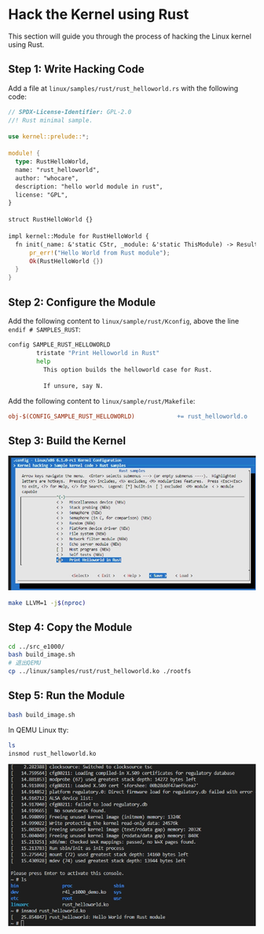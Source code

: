 # Hack the Kernel using Rust

This section will guide you through the process of hacking the Linux kernel using Rust.

## Step 1: Write Hacking Code

Add a file at `linux/samples/rust/rust_helloworld.rs` with the following code:

```rust
// SPDX-License-Identifier: GPL-2.0
//! Rust minimal sample.
      
use kernel::prelude::*;
      
module! {
  type: RustHelloWorld,
  name: "rust_helloworld",
  author: "whocare",
  description: "hello world module in rust",
  license: "GPL",
}
      
struct RustHelloWorld {}
      
impl kernel::Module for RustHelloWorld {
  fn init(_name: &'static CStr, _module: &'static ThisModule) -> Result<Self> {
      pr_err!("Hello World from Rust module");
      Ok(RustHelloWorld {})
  }
}
```


## Step 2: Configure the Module

Add the following content to `linux/sample/rust/Kconfig`, above the line `endif # SAMPLES_RUST`:

```bash
config SAMPLE_RUST_HELLOWORLD
        tristate "Print Helloworld in Rust"
        help
          This option builds the helloworld case for Rust.

          If unsure, say N.
```

Add the following content to `linux/sample/rust/Makefile`:

```makefile
obj-$(CONFIG_SAMPLE_RUST_HELLOWORLD)            += rust_helloworld.o
```

## Step 3: Build the Kernel

![alt text](images/7.png)
```bash
make LLVM=1 -j$(nproc)
```

## Step 4: Copy the Module

```bash
cd ../src_e1000/
bash build_image.sh
# 退出QEMU
cp ../linux/samples/rust/rust_helloworld.ko ./rootfs
```

## Step 5: Run the Module

```bash
bash build_image.sh
```

In QEMU Linux tty:

```bash
ls
insmod rust_helloworld.ko
```

![alt text](images/8.png)